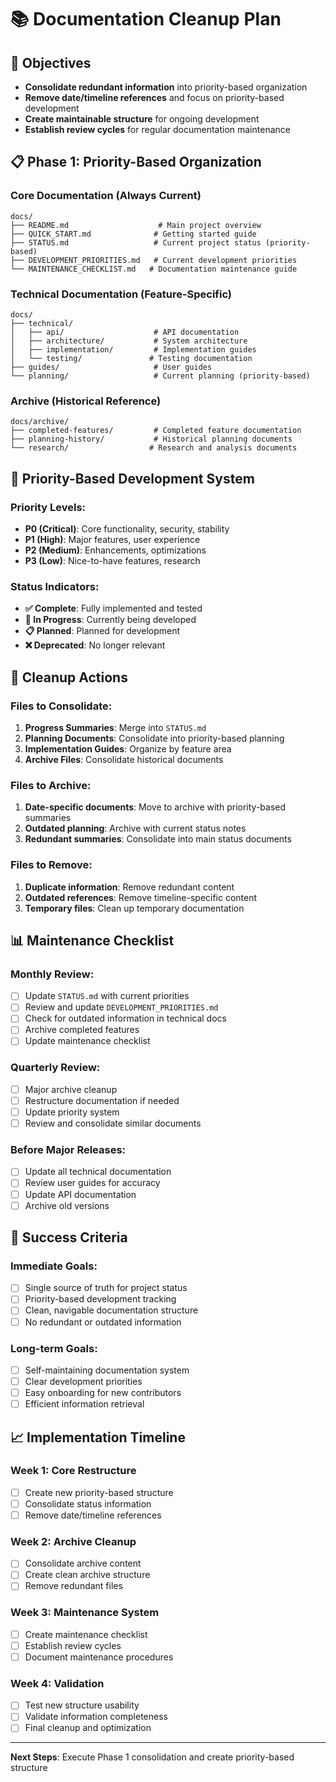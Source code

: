 # 📚 Documentation Cleanup Plan

## 🎯 **Objectives**
- **Consolidate redundant information** into priority-based organization
- **Remove date/timeline references** and focus on priority-based development
- **Create maintainable structure** for ongoing development
- **Establish review cycles** for regular documentation maintenance

## 📋 **Phase 1: Priority-Based Organization**

### **Core Documentation (Always Current)**
```
docs/
├── README.md                    # Main project overview
├── QUICK_START.md              # Getting started guide
├── STATUS.md                   # Current project status (priority-based)
├── DEVELOPMENT_PRIORITIES.md   # Current development priorities
└── MAINTENANCE_CHECKLIST.md   # Documentation maintenance guide
```

### **Technical Documentation (Feature-Specific)**
```
docs/
├── technical/
│   ├── api/                    # API documentation
│   ├── architecture/           # System architecture
│   ├── implementation/         # Implementation guides
│   └── testing/               # Testing documentation
├── guides/                     # User guides
└── planning/                   # Current planning (priority-based)
```

### **Archive (Historical Reference)**
```
docs/archive/
├── completed-features/         # Completed feature documentation
├── planning-history/           # Historical planning documents
└── research/                  # Research and analysis documents
```

## 🔄 **Priority-Based Development System**

### **Priority Levels:**
- **P0 (Critical)**: Core functionality, security, stability
- **P1 (High)**: Major features, user experience
- **P2 (Medium)**: Enhancements, optimizations
- **P3 (Low)**: Nice-to-have features, research

### **Status Indicators:**
- **✅ Complete**: Fully implemented and tested
- **🚧 In Progress**: Currently being developed
- **📋 Planned**: Planned for development
- **❌ Deprecated**: No longer relevant

## 🧹 **Cleanup Actions**

### **Files to Consolidate:**
1. **Progress Summaries**: Merge into `STATUS.md`
2. **Planning Documents**: Consolidate into priority-based planning
3. **Implementation Guides**: Organize by feature area
4. **Archive Files**: Consolidate historical documents

### **Files to Archive:**
1. **Date-specific documents**: Move to archive with priority-based summaries
2. **Outdated planning**: Archive with current status notes
3. **Redundant summaries**: Consolidate into main status documents

### **Files to Remove:**
1. **Duplicate information**: Remove redundant content
2. **Outdated references**: Remove timeline-specific content
3. **Temporary files**: Clean up temporary documentation

## 📊 **Maintenance Checklist**

### **Monthly Review:**
- [ ] Update `STATUS.md` with current priorities
- [ ] Review and update `DEVELOPMENT_PRIORITIES.md`
- [ ] Check for outdated information in technical docs
- [ ] Archive completed features
- [ ] Update maintenance checklist

### **Quarterly Review:**
- [ ] Major archive cleanup
- [ ] Restructure documentation if needed
- [ ] Update priority system
- [ ] Review and consolidate similar documents

### **Before Major Releases:**
- [ ] Update all technical documentation
- [ ] Review user guides for accuracy
- [ ] Update API documentation
- [ ] Archive old versions

## 🎯 **Success Criteria**

### **Immediate Goals:**
- [ ] Single source of truth for project status
- [ ] Priority-based development tracking
- [ ] Clean, navigable documentation structure
- [ ] No redundant or outdated information

### **Long-term Goals:**
- [ ] Self-maintaining documentation system
- [ ] Clear development priorities
- [ ] Easy onboarding for new contributors
- [ ] Efficient information retrieval

## 📈 **Implementation Timeline**

### **Week 1: Core Restructure**
- [ ] Create new priority-based structure
- [ ] Consolidate status information
- [ ] Remove date/timeline references

### **Week 2: Archive Cleanup**
- [ ] Consolidate archive content
- [ ] Create clean archive structure
- [ ] Remove redundant files

### **Week 3: Maintenance System**
- [ ] Create maintenance checklist
- [ ] Establish review cycles
- [ ] Document maintenance procedures

### **Week 4: Validation**
- [ ] Test new structure usability
- [ ] Validate information completeness
- [ ] Final cleanup and optimization

---

**Next Steps**: Execute Phase 1 consolidation and create priority-based structure 